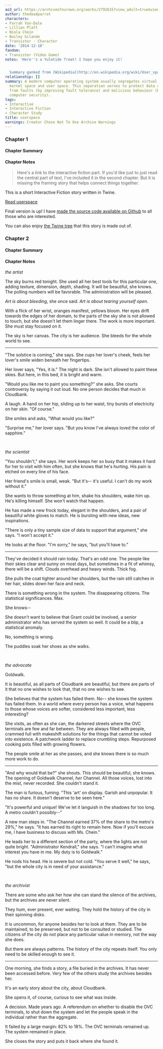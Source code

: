 ```yaml
---
ao3_url: https://archiveofourown.org/works/2792615?view_adult=true&view_full_work=true
author: thedeadparrot
characters:
- Farrah Yon-Dale
- Lillian Platt
- Niola Chein
- Bailey Gilande
- Transistor - Character
date: '2014-12-18'
fandom:
- Transistor (Video Game)
notes: 'Here''s a Yuletide Treat! I hope you enjoy it!


  Summary ganked from [Wikipedia](http://en.wikipedia.org/wiki/User_space).'
relationship: []
summary: A modern computer operating system usually segregates virtual memory into
  kernel space and user space. This separation serves to protect data and functionality
  from faults (by improving fault tolerance) and malicious behaviour (by providing
  computer security).
tags:
- Interactive
- Interactive Fiction
- Character Study
title: userspace
warnings: Creator Chose Not To Use Archive Warnings
---
```


### Chapter 1


#### Chapter Summary



#### Chapter Notes



> Here's a link to the interactive fiction part. If you'd like just to just read the central part of text, I've included it in the second chapter. But it is missing the framing story that helps connect things together.
> 
> 


This is a short Interactive Fiction story written in Twine.


[Read userspace](http://thedeadparrot.github.io/fic-projects/userspace/userspace.html)


Final version is up! I have [made the source code available on Github](https://github.com/thedeadparrot/fic-projects/tree/master/userspace) to all those who are interested.

You can also enjoy [the Twine tree](http://thedeadparrot.github.io/fic-projects/userspace/twine-tree.png) that this story is made out of.


### Chapter 2


#### Chapter Summary



#### Chapter Notes




*the artist*


The sky burns red tonight. She used all her best tools for this particular one, adding texture, dimension, depth, shading. It will be beautiful, she knows. The polling numbers will be favorable. The administration will be pleased.

*Art is about bleeding*, she once said. *Art is about tearing yourself open.*

With a flick of her wrist, oranges manifest, yellows bloom. Her eyes drift towards the edges of her domain, to the parts of the sky she is not allowed to touch, but she doesn't let them linger there. The work is more important. She must stay focused on it.

The sky is her canvas. The city is her audience. She bleeds for the whole world to see.

---

"The solstice is coming," she says. She cups her lover's cheek, feels her lover's smile widen beneath her fingertips.

Her lover says, "Yes, it is." The night is dark. She isn't allowed to paint these skies. But here, in this bed, it is bright and warm.

"Would you like me to paint you something?" she asks. She courts controversy by saying it out loud. No one person decides that much in Cloudbank.

A laugh. A hand on her hip, sliding up to her waist, tiny bursts of electricity on her skin. "Of course."

She smiles and asks, "What would you like?"

"Surprise me," her lover says. "But you know I've always loved the color of sapphire."

 


*the scientist*


"You shouldn't," she says. Her work keeps her so busy that it makes it hard for her to visit with him often, but she knows that he's hurting. His pain is etched on every line of his face.

Her friend's smile is small, weak. "But it's-- it's useful. I can't do my work without it."

She wants to throw something at him, shake his shoulders, wake him up. He's killing himself. She won't watch that happen.

He has made a new frock today, elegant in the shoulders, and a pair of beautiful white gloves to match. He is bursting with new ideas, new inspirations.

"There is only a tiny sample size of data to support that argument," she says. "I won't accept it."

He looks at the floor. "I'm sorry," he says, "but you'll have to."

---

They've decided it should rain today. That's an odd one. The people like their skies clear and sunny on most days, but sometimes in a fit of whimsy, there will be a shift. Clouds overhead and heavy winds. Thick fog. 

She pulls the coat tighter around her shoulders, but the rain still catches in her hair, slides down her face and neck.

There is something wrong in the system. The disappearing citizens. The statistical significances. Max.

She knows--

She doesn't want to believe that Grant could be involved, a senior administrator who has served the system so well. It could be a blip, a statistical anomaly.

No, something is wrong.

The puddles soak her shoes as she walks. 

 


*the advocate*


Goldwalk.

It is beautiful, as all parts of Cloudbank are beautiful, but there are parts of it that no one wishes to look that, that no one wishes to see.

She believes that the system has failed them. No-- she knows the system has failed them. In a world where every person has a voice, what happens to those whose voices are softer, considered less important, less interesting?

She visits, as often as she can, the darkened streets where the OVC terminals are few and far between. They are always filled with people, crammed full with makeshift solutions for the things that cannot be voted into existence. A patchwork ladder to replace crumbling steps. Repurposed cooking pots filled with growing flowers.

The people smile at her as she passes, and she knows there is so much more work to do.

---

"And why would that be?" she shouts. This should be beautiful, she knows. The opening of Goldwalk Channel, *her* Channel. All those voices, lost into the mist, never recorded. She couldn't stand it.

The man is furious, fuming. "This 'art' on display. Garish and unpopular. It has no share. It doesn't deserve to be seen here."

"It's powerful and unique! We've let it languish in the shadows for too long. A metro couldn't possibly--"

A new man steps in. "The Channel earned 37% of the share to the metro's 29%," he says. "It has earned its right to remain here. Now if you'll excuse me, I have business to discuss with Ms. Chein."

He leads her to a different section of the party, where the lights are not quite bright. "Administrator Kendrall," she says. "I can't imagine what interest you have in me. My duty is to Goldwalk."

He nods his head. He is severe but not cold. "You serve it well," he says, "but the whole city is in need of your assistance."

 


*the archivist*


There are some who ask her how she can stand the silence of the archives, but the archives are never silent.

They hum, ever present, ever waiting. They hold the history of the city in their spinning disks.

It is uncommon, for anyone besides her to look at them. They are to be maintained, to be preserved, but not to be consulted or studied. The citizens of the city do not place any particular value in memory, not the way she does.

But there are always patterns. The history of the city repeats itself. You only need to be skilled enough to see it.

---

One morning, she finds a story, a file buried in the archives. It has never been accessed before. Very few of the others study the archives besides her.

It's an early story about the city, about Cloudbank.

She opens it, of course, curious to see what was inside.

A decision. Made years ago. A referendum on whether to disable the OVC terminals, to shut down the system and let the people speak in the individual rather than the aggregate.

It failed by a large margin: 82% to 18%. The OVC terminals remained up. The system remained in place.

She closes the story and puts it back where she found it.

